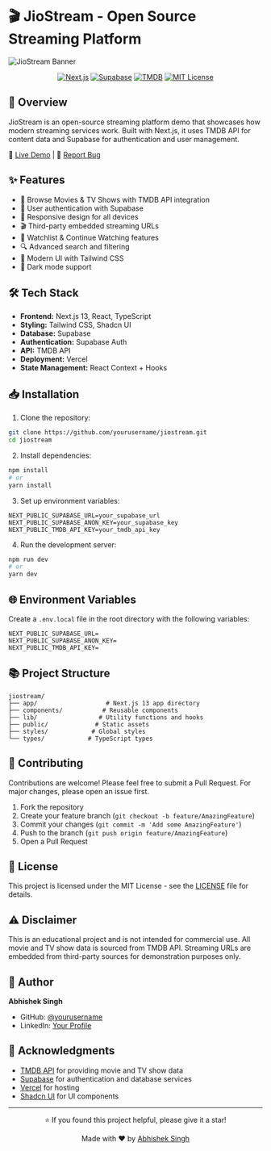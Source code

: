 ﻿# 🎬 JioStream - Open Source Streaming Platform

![JioStream Banner](https://hebbkx1anhila5yf.public.blob.vercel-storage.com/US-en-20250317-TRIFECTA-perspective_46e2ea88-09df-4e34-8e0c-2a2e8a2cda94_large.jpg-1QadysCtqt5zBwcjLYLXQi4aOUQub6.jpeg)

<div align="center">

[![Next.js](https://img.shields.io/badge/Next.js-13.0-blueviolet?style=for-the-badge&logo=next.js)](https://nextjs.org/)
[![Supabase](https://img.shields.io/badge/Supabase-Database-green?style=for-the-badge&logo=supabase)](https://supabase.io/)
[![TMDB](https://img.shields.io/badge/TMDB-API-blue?style=for-the-badge&logo=themoviedatabase)](https://www.themoviedb.org/)
[![MIT License](https://img.shields.io/badge/License-MIT-yellow.svg?style=for-the-badge)](LICENSE)

</div>

## 🌟 Overview

JioStream is an open-source streaming platform demo that showcases how modern streaming services work. Built with Next.js, it uses TMDB API for content data and Supabase for authentication and user management.

🔴 [Live Demo](https://jiostream.netlify.app/) | 🐛 [Report Bug](https://github.com/RavnOP/Jio-Cinema-Clone-Webapp-Using-TMDB-API-and-Supabase-Database/issues)

## ✨ Features

- 🎯 Browse Movies & TV Shows with TMDB API integration
- 🔐 User authentication with Supabase
- 📱 Responsive design for all devices
- 🎬 Third-party embedded streaming URLs
- 💾 Watchlist & Continue Watching features
- 🔍 Advanced search and filtering
- 🎨 Modern UI with Tailwind CSS
- 🌙 Dark mode support

## 🛠️ Tech Stack

- **Frontend:** Next.js 13, React, TypeScript
- **Styling:** Tailwind CSS, Shadcn UI
- **Database:** Supabase
- **Authentication:** Supabase Auth
- **API:** TMDB API
- **Deployment:** Vercel
- **State Management:** React Context + Hooks

## 📥 Installation

1. Clone the repository:
```bash
git clone https://github.com/yourusername/jiostream.git
cd jiostream
```

2. Install dependencies:
```bash
npm install
# or
yarn install
```

3. Set up environment variables:
```env
NEXT_PUBLIC_SUPABASE_URL=your_supabase_url
NEXT_PUBLIC_SUPABASE_ANON_KEY=your_supabase_key
NEXT_PUBLIC_TMDB_API_KEY=your_tmdb_api_key
```

4. Run the development server:
```bash
npm run dev
# or
yarn dev
```

## 🌐 Environment Variables

Create a `.env.local` file in the root directory with the following variables:

```env
NEXT_PUBLIC_SUPABASE_URL=
NEXT_PUBLIC_SUPABASE_ANON_KEY=
NEXT_PUBLIC_TMDB_API_KEY=
```

## 📚 Project Structure

```
jiostream/
├── app/                   # Next.js 13 app directory
├── components/           # Reusable components
├── lib/                 # Utility functions and hooks
├── public/             # Static assets
├── styles/            # Global styles
└── types/            # TypeScript types
```

## 🤝 Contributing

Contributions are welcome! Please feel free to submit a Pull Request. For major changes, please open an issue first.

1. Fork the repository
2. Create your feature branch (`git checkout -b feature/AmazingFeature`)
3. Commit your changes (`git commit -m 'Add some AmazingFeature'`)
4. Push to the branch (`git push origin feature/AmazingFeature`)
5. Open a Pull Request

## 📄 License

This project is licensed under the MIT License - see the [LICENSE](LICENSE) file for details.

## ⚠️ Disclaimer

This is an educational project and is not intended for commercial use. All movie and TV show data is sourced from TMDB API. Streaming URLs are embedded from third-party sources for demonstration purposes only.

## 👤 Author

**Abhishek Singh**
- GitHub: [@yourusername](https://github.com/RavnOP)
- LinkedIn: [Your Profile](https://linkedin.com/in/yourprofile)

## 🙏 Acknowledgments

- [TMDB API](https://www.themoviedb.org/documentation/api) for providing movie and TV show data
- [Supabase](https://supabase.io/) for authentication and database services
- [Vercel](https://netlify.com/) for hosting
- [Shadcn UI](https://ui.shadcn.com/) for UI components

---

<div align="center">
⭐️ If you found this project helpful, please give it a star!

Made with ❤️ by [Abhishek Singh](https://github.com/RavnOP)
</div>
